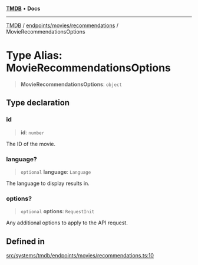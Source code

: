[**TMDB**](../../../../README.md) • **Docs**

***

[TMDB](../../../../README.md) / [endpoints/movies/recommendations](../README.md) / MovieRecommendationsOptions

# Type Alias: MovieRecommendationsOptions

> **MovieRecommendationsOptions**: `object`

## Type declaration

### id

> **id**: `number`

The ID of the movie.

### language?

> `optional` **language**: `Language`

The language to display results in.

### options?

> `optional` **options**: `RequestInit`

Any additional options to apply to the API request.

## Defined in

[src/systems/tmdb/endpoints/movies/recommendations.ts:10](https://github.com/Norviah/media-hub/blob/b0accce5c447ccf1a18696f3cb0baef1f5bd16be/src/systems/tmdb/endpoints/movies/recommendations.ts#L10)
